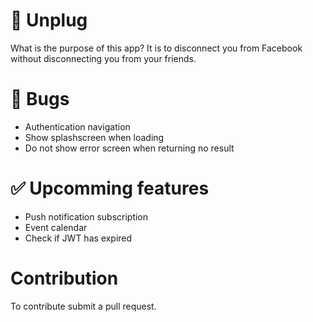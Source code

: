 # 🔌 Unplug

What is the purpose of this app? It is to disconnect you from Facebook without disconnecting you from your friends.

# 🐞 Bugs

- Authentication navigation
- Show splashscreen when loading
- Do not show error screen when returning no result

# ✅ Upcomming features

- Push notification subscription
- Event calendar
- Check if JWT has expired

# Contribution

To contribute submit a pull request.
